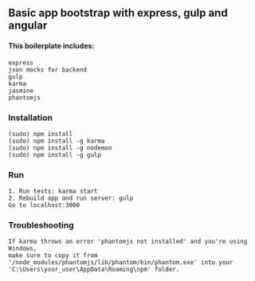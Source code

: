 ## Basic app bootstrap with express, gulp and angular

#### This boilerplate includes:
```
express
json mocks for backend
gulp
karma
jasmine
phantomjs
```

### Installation

```
(sudo) npm install
(sudo) npm install -g karma
(sudo) npm install -g nodemon
(sudo) npm install -g gulp
```

### Run

```
1. Run tests: karma start
2. Rebuild app and run server: gulp
Go to localhost:3000
```

### Troubleshooting

```
If karma throws an error 'phantomjs not installed' and you're using Windows,
make sure to copy it from '/node_modules/phantomjs/lib/phantom/bin/phantom.exe' into your
'C:\Users\your_user\AppData\Roaming\npm' folder.
```
